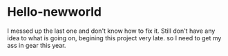 # Hello-newworld
I messed up the last one and don't know how to fix it.
Still don't have any idea to what is going on, begining this project very late. so 
I need to get my ass in gear this year. 
